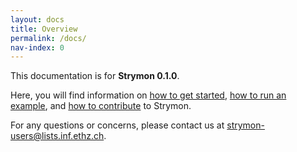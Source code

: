 ```yaml
---
layout: docs
title: Overview
permalink: /docs/
nav-index: 0
---
```


This documentation is for **Strymon 0.1.0**.

Here, you will find information on [how to get started](getting-started), [how to run an example](running-the-example), and [how to contribute](how-to-contribute) to Strymon.

For any questions or concerns, please contact us at [strymon-users@lists.inf.ethz.ch](mailto:strymon-users@lists.inf.ethz.ch).
